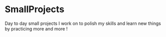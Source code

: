 # SmallProjects
 Day to day small projects I work on to polish my skills and learn new things by practicing more and more !
